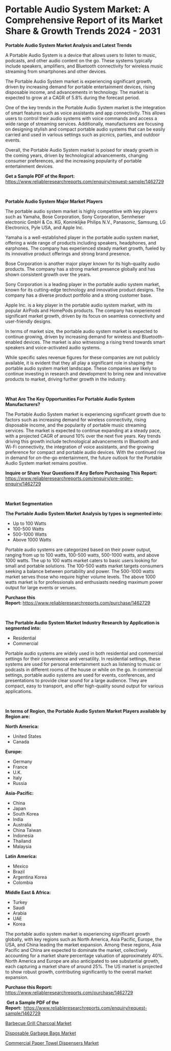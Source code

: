<p><h1>Portable Audio System Market: A Comprehensive Report of its Market Share & Growth Trends 2024 - 2031</h1></p><p><strong>Portable Audio System Market Analysis and Latest Trends</strong></p>
<p><p>A Portable Audio System is a device that allows users to listen to music, podcasts, and other audio content on the go. These systems typically include speakers, amplifiers, and Bluetooth connectivity for wireless music streaming from smartphones and other devices.</p><p>The Portable Audio System market is experiencing significant growth, driven by increasing demand for portable entertainment devices, rising disposable income, and advancements in technology. The market is expected to grow at a CAGR of 5.8% during the forecast period.</p><p>One of the key trends in the Portable Audio System market is the integration of smart features such as voice assistants and app connectivity. This allows users to control their audio systems with voice commands and access a wide range of streaming services. Additionally, manufacturers are focusing on designing stylish and compact portable audio systems that can be easily carried and used in various settings such as picnics, parties, and outdoor events.</p><p>Overall, the Portable Audio System market is poised for steady growth in the coming years, driven by technological advancements, changing consumer preferences, and the increasing popularity of portable entertainment devices.</p></p>
<p><strong>Get a Sample PDF of the Report:&nbsp;</strong> <a href="https://www.reliableresearchreports.com/enquiry/request-sample/1462729">https://www.reliableresearchreports.com/enquiry/request-sample/1462729</a></p>
<p>&nbsp;</p>
<p><strong>Portable Audio System Major Market Players</strong></p>
<p><p>The portable audio system market is highly competitive with key players such as Yamaha, Bose Corporation, Sony Corporation, Sennheiser electronic GmbH & Co. KG, Koninklijke Philips N.V., Panasonic, Samsung, LG Electronics, Pyle USA, and Apple Inc.</p><p>Yamaha is a well-established player in the portable audio system market, offering a wide range of products including speakers, headphones, and earphones. The company has experienced steady market growth, fueled by its innovative product offerings and strong brand presence.</p><p>Bose Corporation is another major player known for its high-quality audio products. The company has a strong market presence globally and has shown consistent growth over the years.</p><p>Sony Corporation is a leading player in the portable audio system market, known for its cutting-edge technology and innovative product designs. The company has a diverse product portfolio and a strong customer base.</p><p>Apple Inc. is a key player in the portable audio system market, with its popular AirPods and HomePods products. The company has experienced significant market growth, driven by its focus on seamless connectivity and user-friendly designs.</p><p>In terms of market size, the portable audio system market is expected to continue growing, driven by increasing demand for wireless and Bluetooth-enabled devices. The market is also witnessing a rising trend towards smart speakers and voice-activated audio systems.</p><p>While specific sales revenue figures for these companies are not publicly available, it is evident that they all play a significant role in shaping the portable audio system market landscape. These companies are likely to continue investing in research and development to bring new and innovative products to market, driving further growth in the industry.</p></p>
<p>&nbsp;</p>
<p><strong>What Are The Key Opportunities For Portable Audio System Manufacturers?</strong></p>
<p><p>The Portable Audio System market is experiencing significant growth due to factors such as increasing demand for wireless connectivity, rising disposable income, and the popularity of portable music streaming services. The market is expected to continue expanding at a steady pace, with a projected CAGR of around 10% over the next five years. Key trends driving this growth include technological advancements in Bluetooth and Wi-Fi connectivity, the integration of voice assistants, and the growing preference for compact and portable audio devices. With the continued rise in demand for on-the-go entertainment, the future outlook for the Portable Audio System market remains positive.</p></p>
<p><strong>Inquire or Share Your Questions If Any Before Purchasing This Report:</strong> <a href="https://www.reliableresearchreports.com/enquiry/pre-order-enquiry/1462729">https://www.reliableresearchreports.com/enquiry/pre-order-enquiry/1462729</a></p>
<p>&nbsp;</p>
<p><strong>Market Segmentation</strong></p>
<p><strong>The Portable Audio System Market Analysis by types is segmented into:</strong></p>
<p><ul><li>Up to 100 Watts</li><li>100-500 Watts</li><li>500-1000 Watts</li><li>Above 1000 Watts</li></ul></p>
<p><p>Portable audio systems are categorized based on their power output, ranging from up to 100 watts, 100-500 watts, 500-1000 watts, and above 1000 watts. The up to 100 watts market caters to basic users looking for small and portable solutions. The 100-500 watts market targets consumers seeking a balance between portability and power. The 500-1000 watts market serves those who require higher volume levels. The above 1000 watts market is for professionals and enthusiasts needing maximum power output for large events or venues.</p></p>
<p><strong>Purchase this Report:&nbsp;</strong><a href="https://www.reliableresearchreports.com/purchase/1462729">https://www.reliableresearchreports.com/purchase/1462729</a></p>
<p>&nbsp;</p>
<p><strong>The Portable Audio System Market Industry Research by Application is segmented into:</strong></p>
<p><ul><li>Residential</li><li>Commercial</li></ul></p>
<p><p>Portable audio systems are widely used in both residential and commercial settings for their convenience and versatility. In residential settings, these systems are used for personal entertainment such as listening to music or podcasts in different rooms of the house or while on the go. In commercial settings, portable audio systems are used for events, conferences, and presentations to provide clear sound for a large audience. They are compact, easy to transport, and offer high-quality sound output for various applications.</p></p>
<p>&nbsp;</p>
<p><strong>In terms of Region, the Portable Audio System Market Players available by Region are:</strong></p>
<p>
    <p> <strong> North America: </strong>
        <ul>
            <li>United States</li>
            <li>Canada</li>
        </ul>
        </p> 
    <p> <strong> Europe: </strong>
        <ul>
            <li>Germany</li>
            <li>France</li>
            <li>U.K.</li>
            <li>Italy</li>
            <li>Russia</li>
        </ul>
        </p> 
    <p> <strong> Asia-Pacific: </strong>
        <ul>
            <li>China</li>
            <li>Japan</li>
            <li>South Korea</li>
            <li>India</li>
            <li>Australia</li>
            <li>China Taiwan</li>
            <li>Indonesia</li>
            <li>Thailand</li>
            <li>Malaysia</li>
        </ul>
        </p> 
    <p> <strong> Latin America: </strong>
        <ul>
            <li>Mexico</li>
            <li>Brazil</li>
            <li>Argentina Korea</li>
            <li>Colombia</li>
        </ul>
        </p> 
    <p> <strong> Middle East & Africa: </strong>
        <ul>
            <li>Turkey</li>
            <li>Saudi</li>
            <li>Arabia</li>
            <li>UAE</li>
            <li>Korea</li>
        </ul>
    </p>
    </p>
<p><p>The portable audio system market is experiencing significant growth globally, with key regions such as North America, Asia Pacific, Europe, the USA, and China leading the market expansion. Among these regions, Asia Pacific and China are expected to dominate the market, collectively accounting for a market share percentage valuation of approximately 40%. North America and Europe are also anticipated to see substantial growth, each capturing a market share of around 25%. The US market is projected to show robust growth, contributing significantly to the overall market expansion.</p></p>
<p><strong>Purchase this Report: </strong><a href="https://www.reliableresearchreports.com/purchase/1462729">https://www.reliableresearchreports.com/purchase/1462729</a></p>
<p>&nbsp;<strong>Get a Sample PDF of the Report:&nbsp;&nbsp;</strong><a href="https://www.reliableresearchreports.com/enquiry/request-sample/1462729">https://www.reliableresearchreports.com/enquiry/request-sample/1462729</a></p>
<p><strong></strong></p>
<p><p><a href="https://github.com/yemakinde/Market-Research-Report-List-1/blob/main/barbecue-grill-charcoal-market.md">Barbecue Grill Charcoal Market</a></p><p><a href="https://github.com/Alonsoolds3wq1d81czn8rbol/Market-Research-Report-List-1/blob/main/disposable-garbage-bags-market.md">Disposable Garbage Bags Market</a></p><p><a href="https://github.com/RickHolmes3/Market-Research-Report-List-4/blob/main/commercial-paper-towel-dispensers-market.md">Commercial Paper Towel Dispensers Market</a></p></p>